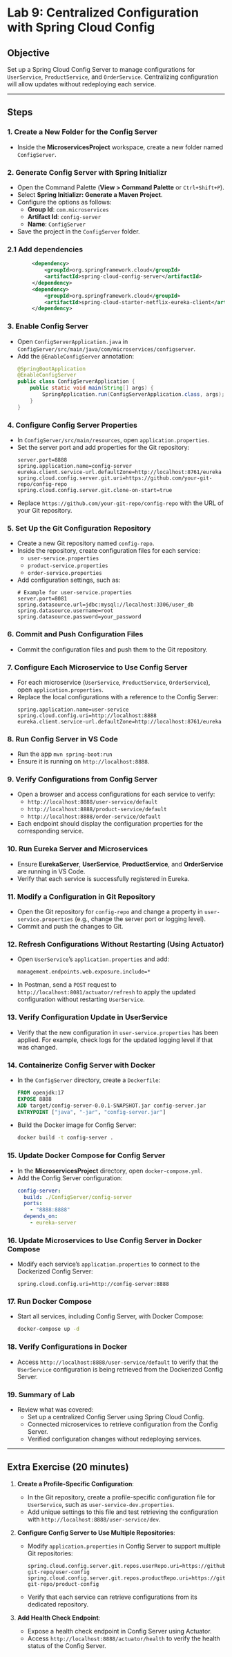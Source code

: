 # Lab 9: Centralized Configuration with Spring Cloud Config

## Objective
Set up a Spring Cloud Config Server to manage configurations for `UserService`, `ProductService`, and `OrderService`. Centralizing configuration will allow updates without redeploying each service.

---

## Steps

### 1. Create a New Folder for the Config Server
- Inside the **MicroservicesProject** workspace, create a new folder named `ConfigServer`.

### 2. Generate Config Server with Spring Initializr
- Open the Command Palette (**View > Command Palette** or `Ctrl+Shift+P`).
- Select **Spring Initializr: Generate a Maven Project**.
- Configure the options as follows:
  - **Group Id**: `com.microservices`
  - **Artifact Id**: `config-server`
  - **Name**: `ConfigServer`
- Save the project in the `ConfigServer` folder.

### 2.1 Add dependencies
```xml
        <dependency>
			<groupId>org.springframework.cloud</groupId>
			<artifactId>spring-cloud-config-server</artifactId>
		</dependency>
		<dependency>
			<groupId>org.springframework.cloud</groupId>
			<artifactId>spring-cloud-starter-netflix-eureka-client</artifactId>
		</dependency>
```
### 3. Enable Config Server
- Open `ConfigServerApplication.java` in `ConfigServer/src/main/java/com/microservices/configserver`.
- Add the `@EnableConfigServer` annotation:
    ```java
    @SpringBootApplication
    @EnableConfigServer
    public class ConfigServerApplication {
        public static void main(String[] args) {
            SpringApplication.run(ConfigServerApplication.class, args);
        }
    }
    ```

### 4. Configure Config Server Properties
- In `ConfigServer/src/main/resources`, open `application.properties`.
- Set the server port and add properties for the Git repository:
    ```properties
    server.port=8888
    spring.application.name=config-server
    eureka.client.service-url.defaultZone=http://localhost:8761/eureka
    spring.cloud.config.server.git.uri=https://github.com/your-git-repo/config-repo
    spring.cloud.config.server.git.clone-on-start=true
    ```
- Replace `https://github.com/your-git-repo/config-repo` with the URL of your Git repository.

### 5. Set Up the Git Configuration Repository
- Create a new Git repository named `config-repo`.
- Inside the repository, create configuration files for each service:
  - `user-service.properties`
  - `product-service.properties`
  - `order-service.properties`
- Add configuration settings, such as:
    ```properties
    # Example for user-service.properties
    server.port=8081
    spring.datasource.url=jdbc:mysql://localhost:3306/user_db
    spring.datasource.username=root
    spring.datasource.password=your_password
    ```

### 6. Commit and Push Configuration Files
- Commit the configuration files and push them to the Git repository.

### 7. Configure Each Microservice to Use Config Server
- For each microservice (`UserService`, `ProductService`, `OrderService`), open `application.properties`.
- Replace the local configurations with a reference to the Config Server:
    ```properties
    spring.application.name=user-service
    spring.cloud.config.uri=http://localhost:8888
    eureka.client.service-url.defaultZone=http://localhost:8761/eureka
    ```

### 8. Run Config Server in VS Code
- Run the app  ```mvn spring-boot:run ```
- Ensure it is running on `http://localhost:8888`.

### 9. Verify Configurations from Config Server
- Open a browser and access configurations for each service to verify:
  - `http://localhost:8888/user-service/default`
  - `http://localhost:8888/product-service/default`
  - `http://localhost:8888/order-service/default`
- Each endpoint should display the configuration properties for the corresponding service.

### 10. Run Eureka Server and Microservices
- Ensure **EurekaServer**, **UserService**, **ProductService**, and **OrderService** are running in VS Code.
- Verify that each service is successfully registered in Eureka.

### 11. Modify a Configuration in Git Repository
- Open the Git repository for `config-repo` and change a property in `user-service.properties` (e.g., change the server port or logging level).
- Commit and push the changes to Git.

### 12. Refresh Configurations Without Restarting (Using Actuator)
- Open `UserService`’s `application.properties` and add:
    ```properties
    management.endpoints.web.exposure.include=*
    ```
- In Postman, send a `POST` request to `http://localhost:8081/actuator/refresh` to apply the updated configuration without restarting `UserService`.

### 13. Verify Configuration Update in UserService
- Verify that the new configuration in `user-service.properties` has been applied. For example, check logs for the updated logging level if that was changed.

### 14. Containerize Config Server with Docker
- In the `ConfigServer` directory, create a `Dockerfile`:
    ```dockerfile
    FROM openjdk:17
    EXPOSE 8888
    ADD target/config-server-0.0.1-SNAPSHOT.jar config-server.jar
    ENTRYPOINT ["java", "-jar", "config-server.jar"]
    ```
- Build the Docker image for Config Server:
    ```bash
    docker build -t config-server .
    ```

### 15. Update Docker Compose for Config Server
- In the **MicroservicesProject** directory, open `docker-compose.yml`.
- Add the Config Server configuration:
    ```yaml
    config-server:
      build: ./ConfigServer/config-server
      ports:
        - "8888:8888"
      depends_on:
        - eureka-server
    ```

### 16. Update Microservices to Use Config Server in Docker Compose
- Modify each service’s `application.properties` to connect to the Dockerized Config Server:
    ```properties
    spring.cloud.config.uri=http://config-server:8888
    ```

### 17. Run Docker Compose
- Start all services, including Config Server, with Docker Compose:
    ```bash
    docker-compose up -d
    ```

### 18. Verify Configurations in Docker
- Access `http://localhost:8888/user-service/default` to verify that the `UserService` configuration is being retrieved from the Dockerized Config Server.

### 19. Summary of Lab
- Review what was covered:
  - Set up a centralized Config Server using Spring Cloud Config.
  - Connected microservices to retrieve configuration from the Config Server.
  - Verified configuration changes without redeploying services.

---

## Extra Exercise (20 minutes)

1. **Create a Profile-Specific Configuration**:
   - In the Git repository, create a profile-specific configuration file for `UserService`, such as `user-service-dev.properties`.
   - Add unique settings to this file and test retrieving the configuration with `http://localhost:8888/user-service/dev`.

2. **Configure Config Server to Use Multiple Repositories**:
   - Modify `application.properties` in Config Server to support multiple Git repositories:
      ```properties
      spring.cloud.config.server.git.repos.userRepo.uri=https://github.com/your-git-repo/user-config
      spring.cloud.config.server.git.repos.productRepo.uri=https://github.com/your-git-repo/product-config
      ```
   - Verify that each service can retrieve configurations from its dedicated repository.

3. **Add Health Check Endpoint**:
   - Expose a health check endpoint in Config Server using Actuator.
   - Access `http://localhost:8888/actuator/health` to verify the health status of the Config Server.
